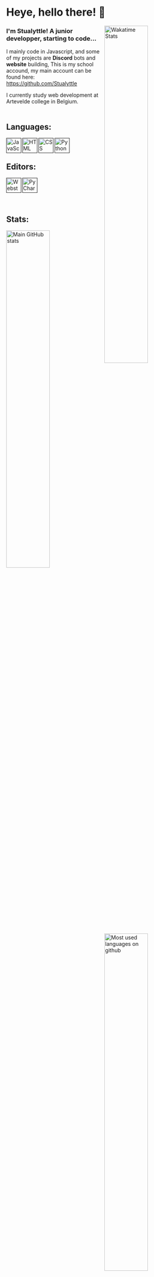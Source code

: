 

# Heye, hello there! 👋

<a href="https://wakatime.com/Stualyttle"><img align="right" width="48%" src="https://github-readme-stats.vercel.app/api/wakatime?username=Stualyttle&bg_color=1d1f21&text_color=c9cacc" alt="Wakatime Stats"></a>
### I'm Stualyttle! A junior developper, starting to code... 
I mainly code in Javascript, and some of my projects are **Discord** bots and **website** building, 
This is my school accound, my main account can be found here: https://github.com/Stualyttle 

I currently study web development at Artevelde college in Belgium.
<br>
<br>

## Languages:

<a href=""><img align="left" alt="JavaScript" height="40px" src="https://f.lyttle.it/mS9x3Rfl5A.png"></a>
<a href=""><img align="left" alt="HTML" height="40px" src="https://f.lyttle.it/5QLU46wDL0.png"></a>
<a href=""><img align="left" alt="CSS" height="40px" src="https://f.lyttle.it/9QP6m68uZQ.png"></a>
<a href=""><img align="left" alt="Python" height="40px" src="https://f.lyttle.it/AyopWNjiUL.png"></a>
<!---
<a href=""><img align="left" alt="JSON" height="40px" src="https://f.lyttle.it/BHDR32M6Qa.png"></a>
<a href=""><img align="left" alt="SQL" height="40px" src="https://f.lyttle.it/T3pVq8aOEj.png"></a>
<a href=""><img align="left" alt="Docker" height="40px" src="https://f.lyttle.it/RuweCl7dut.png"></a>
-->
<br>
<br>

## Editors:

<a href=""><img align="left" alt="Webstorm" height="40px" src="https://f.lyttle.it/XjRD5IpQrb.png"></a>
<a href=""><img align="left" alt="PyCharm" height="40px" src="https://f.lyttle.it/TPWQeBjdEC.png"></a>
<br>
<br>
<br>
<br>

## Stats:

<a href="https://www.stualyttle.com">
  <img width="48%" src="https://github-readme-stats.vercel.app/api?username=pgm-kilidebo&bg_color=1d1f21&text_color=c9cacc&show_icons=true" alt="Main GitHub stats">
</a>
<a href="https://www.stualyttle.com">
  <img align="right" width="48%" src="https://github-readme-stats.vercel.app/api/top-langs/?username=pgm-kilidebo&layout=compact&bg_color=1d1f21&text_color=c9cacc" alt="Most used languages on github">
</a>
